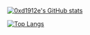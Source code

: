
[![0xd1912e's GitHub stats](https://github-readme-stats.vercel.app/api?username=0xd1912e)](https://github.com/anuraghazra/github-readme-stats)

[![Top Langs](https://github-readme-stats.vercel.app/api/top-langs/?username=0xd1912e)](https://github.com/0xd1912e/github-readme-stats)

